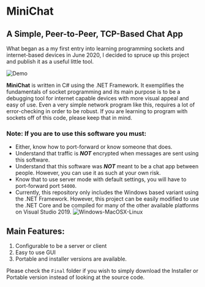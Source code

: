 # MiniChat
## A Simple, Peer-to-Peer, TCP-Based Chat App

What began as a my first entry into learning programming sockets and internet-based devices in June 2020, I decided to spruce up this project and publish it as a useful little tool.

![Demo](https://github.com/albertbregonia/MiniChat/tree/master/img/demo.jpg?raw=true "Demo")

**MiniChat** is written in C# using the .NET Framework. It exemplifies the fundamentals of socket programming and its main purpose is to be a debugging tool for internet capable devices with more visual appeal and easy of use. Even a very simple network program like this, requires a lot of error-checking in order to be robust. If you are learning to program with sockets off of this code, please keep that in mind.

### Note: If you are to use this software you must:
- Either, know how to port-forward or know someone that does.
- Understand that traffic is ***NOT*** encrypted when messages are sent using this software.
- Understand that this software was ***NOT*** meant to be a chat app between people. However, you can use it as such at your own risk.
- Know that to use server mode with default settings, you will have to port-forward port `54000`.
- Currently, this repository only includes the Windows based variant using the .NET Framework. However, this project can be easily modified to use the .NET Core and be compiled for many of the other available platforms on Visual Studio 2019. ![Windows-MacOSX-Linux](https://github.com/albertbregonia/MiniChat/tree/master/img/compile.jpg?raw=true "OS Support")

## Main Features:
1. Configurable to be a server or client
2. Easy to use GUI
3. Portable and installer versions are available.

Please check the `Final` folder if you wish to simply download the Installer or Portable version instead of looking at the source code.
